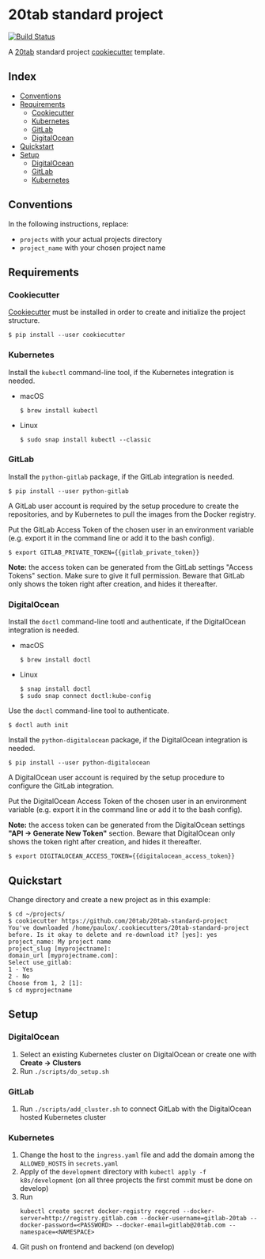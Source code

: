 # 20tab standard project <!-- omit in toc -->

[![Build Status](https://travis-ci.com/20tab/20tab-standard-project.svg?branch=master)](https://travis-ci.com/20tab/20tab-standard-project?branch=master)

A [20tab](https://www.20tab.com/) standard project [cookiecutter](https://github.com/cookiecutter/cookiecutter) template.

## Index <!-- omit in toc -->

- [Conventions](#conventions)
- [Requirements](#requirements)
  - [Cookiecutter](#cookiecutter)
  - [Kubernetes](#kubernetes)
  - [GitLab](#gitlab)
  - [DigitalOcean](#digitalocean)
- [Quickstart](#quickstart)
- [Setup](#setup)
  - [DigitalOcean](#digitalocean-1)
  - [GitLab](#gitlab-1)
  - [Kubernetes](#kubernetes-1)

## Conventions

In the following instructions, replace:

- `projects` with your actual projects directory
- `project_name` with your chosen project name

## Requirements

### Cookiecutter

[Cookiecutter](https://cookiecutter.readthedocs.io) must be installed in order to create and initialize the project structure.

```shell
$ pip install --user cookiecutter
```

### Kubernetes

Install the `kubectl` command-line tool, if the Kubernetes integration is needed.

- macOS

  ```shell
  $ brew install kubectl
  ```

- Linux

  ```shell
  $ sudo snap install kubectl --classic
  ```

### GitLab

Install the `python-gitlab` package, if the GitLab integration is needed.

```shell
$ pip install --user python-gitlab
```

A GitLab user account is required by the setup procedure to create the repositories, and by Kubernetes to pull the images from the Docker registry.

Put the GitLab Access Token of the chosen user in an environment variable (e.g. export it in the command line or add it to the bash config).

```shell
$ export GITLAB_PRIVATE_TOKEN={{gitlab_private_token}}
```

**Note:** the access token can be generated from the GitLab settings "Access Tokens"
section. Make sure to give it full permission. Beware that GitLab only shows the token right after creation, and hides it thereafter.

### DigitalOcean

Install the `doctl` command-line tootl and authenticate, if the DigitalOcean integration is needed.

- macOS

  ```shell
  $ brew install doctl
  ```

- Linux

  ```shell
  $ snap install doctl
  $ sudo snap connect doctl:kube-config
  ```

Use the `doctl` command-line tool to authenticate.

```shell
$ doctl auth init
```

Install the `python-digitalocean` package, if the DigitalOcean integration is needed.

```shell
$ pip install --user python-digitalocean
```

A DigitalOcean user account is required by the setup procedure to configure the GitLab integration.

Put the DigitalOcean Access Token of the chosen user in an environment variable (e.g. export it in the command line or add it to the bash config).

**Note:** the access token can be generated from the DigitalOcean settings **"API -> Generate New Token"** section.
Beware that DigitalOcean only shows the token right after creation, and hides it thereafter.

```shell
$ export DIGITALOCEAN_ACCESS_TOKEN={{digitalocean_access_token}}
```

## Quickstart

Change directory and create a new project as in this example:

```shell
$ cd ~/projects/
$ cookiecutter https://github.com/20tab/20tab-standard-project
You've downloaded /home/paulox/.cookiecutters/20tab-standard-project before. Is it okay to delete and re-download it? [yes]: yes
project_name: My project name
project_slug [myprojectname]:
domain_url [myprojectname.com]:
Select use_gitlab:
1 - Yes
2 - No
Choose from 1, 2 [1]:
$ cd myprojectname
```

## Setup

### DigitalOcean

1. Select an existing Kubernetes cluster on DigitalOcean or create one with **Create -> Clusters**
2. Run `./scripts/do_setup.sh`

### GitLab

1. Run `./scripts/add_cluster.sh` to connect GitLab with the DigitalOcean hosted Kubernetes cluster

### Kubernetes

1. Change the host to the `ingress.yaml` file and add the domain among the `ALLOWED_HOSTS` in `secrets.yaml`
2. Apply of the `development` directory with `kubectl apply -f k8s/development` (on all three projects the first commit must be done on develop)
3. Run
    ```
    kubectl create secret docker-registry regcred --docker-server=http://registry.gitlab.com --docker-username=gitlab-20tab --docker-password=<PASSWORD> --docker-email=gitlab@20tab.com --namespace=<NAMESPACE>
    ```
4. Git push on frontend and backend (on develop)
